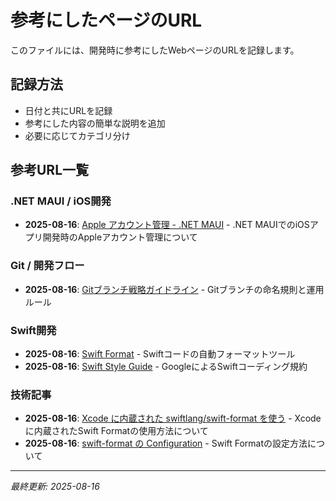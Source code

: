 # 参考にしたページのURL

このファイルには、開発時に参考にしたWebページのURLを記録します。

## 記録方法
- 日付と共にURLを記録
- 参考にした内容の簡単な説明を追加
- 必要に応じてカテゴリ分け

## 参考URL一覧

### .NET MAUI / iOS開発
- **2025-08-16**: [Apple アカウント管理 - .NET MAUI](https://learn.microsoft.com/ja-jp/dotnet/maui/ios/apple-account-management?view=net-maui-9.0) - .NET MAUIでのiOSアプリ開発時のAppleアカウント管理について

### Git / 開発フロー
- **2025-08-16**: [Gitブランチ戦略ガイドライン](https://future-architect.github.io/arch-guidelines/documents/forGitBranch/git_branch_standards.html) - Gitブランチの命名規則と運用ルール

### Swift開発
- **2025-08-16**: [Swift Format](https://github.com/swiftlang/swift-format) - Swiftコードの自動フォーマットツール
- **2025-08-16**: [Swift Style Guide](https://google.github.io/swift/swift/) - GoogleによるSwiftコーディング規約

### 技術記事
- **2025-08-16**: [Xcode に内蔵された swiftlang/swift-format を使う](https://zenn.dev/treastrain/articles/8f461a75731562) - Xcodeに内蔵されたSwift Formatの使用方法について
- **2025-08-16**: [swift-format の Configuration](https://zenn.dev/kyome/articles/a2dad672c0a65c) - Swift Formatの設定方法について

---
*最終更新: 2025-08-16*